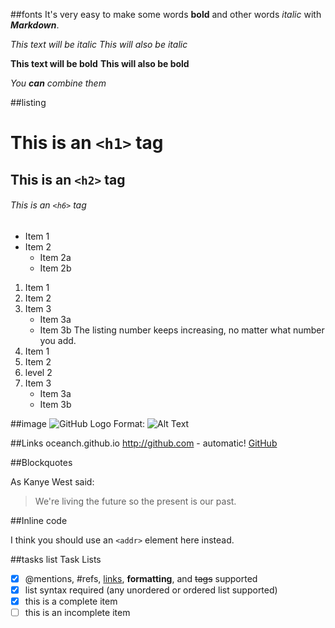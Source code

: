 ##fonts
It's very easy to make some words **bold** and other words *italic* with ***Markdown***. 

*This text will be italic*
_This will also be italic_

**This text will be bold**
__This will also be bold__

_You **can** combine them_

##listing
# This is an `<h1>` tag
## This is an `<h2>` tag
###### This is an `<h6>` tag


* Item 1
* Item 2
  * Item 2a
  * Item 2b
  
1. Item 1
2. Item 2
3. Item 3
   * Item 3a
   * Item 3b 
The listing number keeps increasing, no matter what number you add. 
1. Item 1
2. Item 2
  1. level 2
3. Item 3
   * Item 3a
   * Item 3b

##image
![GitHub Logo](/images/logo.png)
Format: ![Alt Text](url)

##Links
oceanch.github.io 
http://github.com - automatic!
[GitHub](http://github.com)

##Blockquotes

As Kanye West said:

> We're living the future so
> the present is our past.

##Inline code

I think you should use an
`<addr>` element here instead.

##tasks list
Task Lists
- [x] @mentions, #refs, [links](), **formatting**, and <del>tags</del> supported
- [x] list syntax required (any unordered or ordered list supported)
- [x] this is a complete item
- [ ] this is an incomplete item
